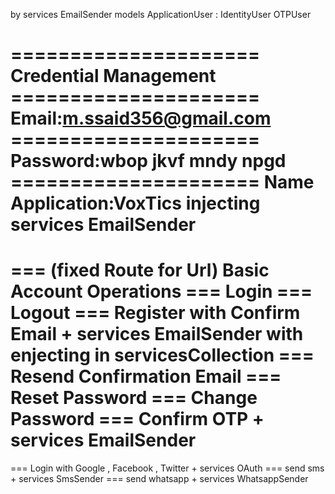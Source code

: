 ﻿by services EmailSender
models 
ApplicationUser : IdentityUser
OTPUser

=====================
Credential Management
===================== Email:m.ssaid356@gmail.com
===================== Password:wbop jkvf mndy npgd
===================== Name Application:VoxTics
injecting services EmailSender
=====================
=== (fixed Route for Url) 
Basic Account Operations
=== Login
=== Logout
=== Register with Confirm Email + services EmailSender with enjecting in servicesCollection
=== Resend Confirmation Email 
=== Reset Password
=== Change Password
=== Confirm OTP + services EmailSender
=== 
=== Login with Google , Facebook , Twitter + services OAuth
=== send sms + services SmsSender
=== send whatsapp + services WhatsappSender